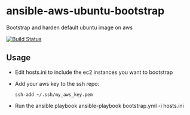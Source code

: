 ansible-aws-ubuntu-bootstrap
============================

Bootstrap and harden default ubuntu image on aws

[![Build Status](https://travis-ci.org/gujo/ansible-aws-ubuntu-bootstrap.png?branch=master)](https://travis-ci.org/gujo/ansible-aws-ubuntu-bootstrap)


Usage
-----

* Edit hosts.ini to include the ec2 instances you want to bootstrap
* Add your aws key to the ssh repo:

      ssh-add ~/.ssh/my_aws_key.pem

* Run the ansible playbook
      ansible-playbook bootstrap.yml -i hosts.ini
